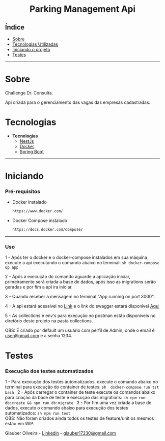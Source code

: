 <h1 align="center"> Parking Management Api </h1>

## Índice

- [Sobre](#Sobre)
- [Tecnologias Utilizadas](#Tecnologias)
- [Iniciando o projeto](#Iniciando)
- [Testes](#Testes)

<hr>


<!-- About -->

# Sobre

<p align="left"> Challenge Dr. Consulta. </p>
<p align="left"> Api criada para o gerenciamento das vagas das empresas cadastradas. </p>

<!-- TECHNOLOGIES -->

# Tecnologias

- **Tecnologias**
  - [NestJs](https://nestjs.com/)
  - [Docker](https://www.docker.com/)
  - [Spring Boot](https://www.mysql.com/)

<hr>


<!-- TECHNOLOGIES -->

# Iniciando

### Pré-requisitos

- Docker instalado

  ```sh
  https://www.docker.com/
  ```

- Docker Compose instalado

  ```sh
  https://docs.docker.com/compose/
  ```

<hr>

### Uso

1 - Após ter o docker e o docker-compose instalados em sua máquina execute a api executando o comando abaixo no terminal:
      ```sh
        docker-compose up app
      ```

2 - Após a execução do comando aguarde a aplicação iniciar, primeiramente será criada a base de dados, após isso as migrations serão geradas e por fim a api ira iniciar.

3 - Quando receber a mensagem no terminal "App running on port 3000".

4 - A api estará acessivel no [Link](http://localhost:3000) e o link do swagger estará disponível [Aqui](http://localhost:3000/api)

5 - As collections e env's para execução no postman estão disponiveis no diretório deste projeto na pasta collections.

OBS: É criado por default um usuário com perfil de Admin, onde o email é user@gmail.com e a senha 1234.

# Testes
### Execução dos testes automatizados

1 - Para execução dos testes automatizados, execute o comando abaixo no terminal para execução do container de testes:
      ```sh 
        docker-compose run tst bash
      ```
2 - Após carregar o container de teste execute os comandos abaixo para criação da base de teste e execução das migrations:
      ```sh
        npm run db:create && npm run db:migrate
      ```
3 - Por fim uma vez criada a base de dados, execute o comando abaixo para execução dos testes automatizados:
      ```sh
        npm run test
      ```      
OBS: Não foram criados ainda todos os testes de feature/unit os mesmos estão em WIP.

Glauber Oliveira - [Linkedin](https://www.linkedin.com/in/gcolliveira/) - glauber17230@gmail.com 

